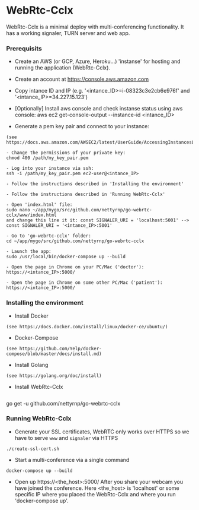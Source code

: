# WebRtc-Cclx
WebRtc-Cclx is a minimal deploy with multi-conferencing functionality. It has a working signaler, TURN server and web app.

### Prerequisits
* Create an AWS (or GCP, Azure, Heroku...) 'instanse' for hosting and running the application (WebRtc-Cclx). 
- Create an account at https://console.aws.amazon.com

- Copy intance ID and IP (e.g. '<intance_ID>=i-08323c3e2cb6e976f' and '<intance_IP>=34.227.15.123')

- [Optionally] Install aws console and check instanse status using aws console: 
aws ec2 get-console-output --instance-id <intance_ID>

- Generate a pem key pair and connect to your instance:
```
(see https://docs.aws.amazon.com/AWSEC2/latest/UserGuide/AccessingInstancesLinux.html)

- Change the permissions of your private key:
chmod 400 /path/my_key_pair.pem

- Log into your instance via ssh:
ssh -i /path/my_key_pair.pem ec2-user@<intance_IP>

- Follow the instructions described in 'Installing the environment'

- Follow the instructions described in 'Running WebRtc-Cclx'

- Open 'index.html' file:
sudo nano ~/app/mygo/src/github.com/nettyrnp/go-webrtc-cclx/www/index.html
and change this line it it: const SIGNALER_URI = 'localhost:5001' --> const SIGNALER_URI = '<intance_IP>:5001'

- Go to 'go-webrtc-cclx' folder:
cd ~/app/mygo/src/github.com/nettyrnp/go-webrtc-cclx

- Launch the app:
sudo /usr/local/bin/docker-compose up --build

- Open the page in Chrome on your PC/Mac ('doctor'): 
https://<intance_IP>:5000/

- Open the page in Chrome on some other PC/Mac ('patient'): 
https://<intance_IP>:5000/

```

### Installing the environment
* Install Docker 
```
(see https://docs.docker.com/install/linux/docker-ce/ubuntu/)
```
* Docker-Compose
```
(see https://github.com/Yelp/docker-compose/blob/master/docs/install.md)
```
* Install Golang
```
(see https://golang.org/doc/install)
```
* Install WebRtc-Cclx
```
```
go get -u github.com/nettyrnp/go-webrtc-cclx

### Running WebRtc-Cclx

* Generate your SSL certificates, WebRTC only works over HTTPS so we have to serve `www` and `signaler` via HTTPS
```
./create-ssl-cert.sh
```
* Start a multi-conference via a single command
```
docker-compose up --build
```
* Open up https://<the_host>:5000/ After you share your webcam you have joined the conference. 
Here <the_host> is 'localhost' or some specific IP where you placed the WebRtc-Cclx and where you run 'docker-compose up'.
